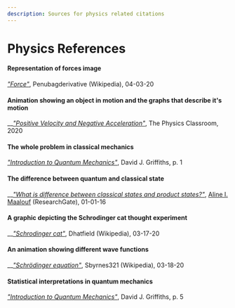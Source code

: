 ```yaml
---
description: Sources for physics related citations
---
```


# Physics References

#### Representation of forces image

[_"Force"_](https://commons.wikimedia.org/wiki/File:Force_examples.svg), Penubagderivative \(Wikipedia\), 04-03-20

#### Animation showing an object in motion and the graphs that describe it's motion

\_\_[_"Positive Velocity and Negative Acceleration"_](https://www.physicsclassroom.com/mmedia/kinema/pvna.cfm), The Physics Classroom, 2020

#### The whole problem in classical mechanics

[_"Introduction to Quantum Mechanics"_](https://www.amazon.ca/Introduction-Quantum-Mechanics-David-Griffiths/dp/0131118927), David J. Griffiths, p. 1

#### The difference between quantum and classical state

\_\_[_"What is difference between classical states and product states?"_](https://www.researchgate.net/post/What_is_difference_between_classical_states_and_product_states),  [Aline I. Maalouf](https://www.researchgate.net/profile/Aline_Maalouf2) \(ResearchGate\), 01-01-16

#### A graphic depicting the Schrodinger cat thought experiment

\_\_[_"Schrodinger cat"_](https://commons.wikimedia.org/w/index.php?curid=4279886), Dhatfield \(Wikipedia\), 03-17-20

#### An animation showing different wave functions

\_\_[_"Schrödinger equation"_](https://commons.wikimedia.org/w/index.php?curid=14654743), Sbyrnes321 \(Wikipedia\), 03-18-20

#### Statistical interpretations in quantum mechanics

[_"Introduction to Quantum Mechanics"_](https://www.amazon.ca/Introduction-Quantum-Mechanics-David-Griffiths/dp/0131118927), David J. Griffiths, p. 5

